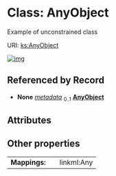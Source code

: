 
# Class: AnyObject


Example of unconstrained class

URI: [ks:AnyObject](https://w3id.org/linkml/tests/kitchen_sink/AnyObject)


[![img](https://yuml.me/diagram/nofunky;dir:TB/class/[Event]++-%20metadata%200..1>[AnyObject],[Event])](https://yuml.me/diagram/nofunky;dir:TB/class/[Event]++-%20metadata%200..1>[AnyObject],[Event])

## Referenced by Record

 *  **None** *[metadata](metadata.md)*  <sub>0..1</sub>  **[AnyObject](AnyObject.md)**

## Attributes


## Other properties

|  |  |  |
| --- | --- | --- |
| **Mappings:** | | linkml:Any |

